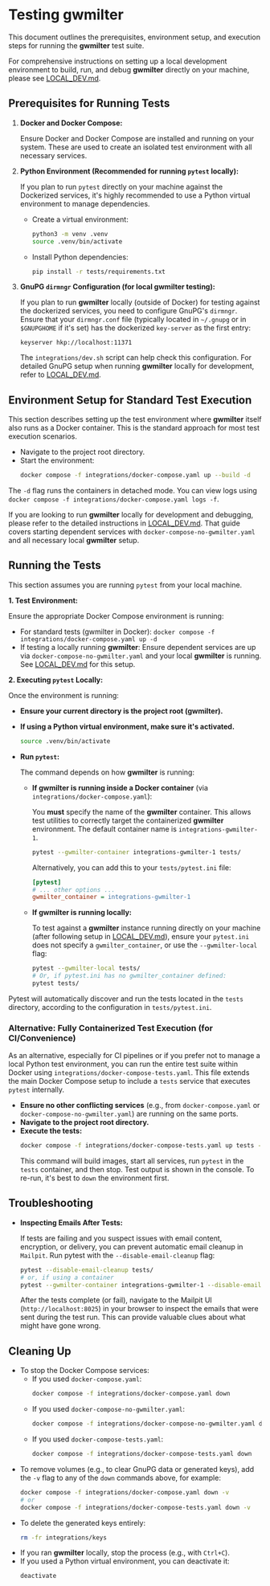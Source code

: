 # Testing gwmilter

This document outlines the prerequisites, environment setup, and execution steps for running the **gwmilter** test suite.

For comprehensive instructions on setting up a local development environment to build, run, and debug **gwmilter** directly on your machine, please see [LOCAL_DEV.md](LOCAL_DEV.md).

## Prerequisites for Running Tests

1.  **Docker and Docker Compose:**
    
    Ensure Docker and Docker Compose are installed and running on your system. These are used to create an isolated test environment with all necessary services.
2.  **Python Environment (Recommended for running `pytest` locally):**
    
    If you plan to run `pytest` directly on your machine against the Dockerized services, it's highly recommended to use a Python virtual environment to manage dependencies.
    *   Create a virtual environment:
        ```sh
        python3 -m venv .venv
        source .venv/bin/activate
        ```
    *   Install Python dependencies:
        ```sh
        pip install -r tests/requirements.txt
        ```
3.  **GnuPG `dirmngr` Configuration (for local **gwmilter** testing):**
    
    If you plan to run **gwmilter** locally (outside of Docker) for testing against the dockerized services, you need to configure GnuPG's `dirmngr`. Ensure that your `dirmngr.conf` file (typically located in `~/.gnupg` or in `$GNUPGHOME` if it's set) has the dockerized `key-server` as the first entry:
    ```
    keyserver hkp://localhost:11371
    ```
    The `integrations/dev.sh` script can help check this configuration. For detailed GnuPG setup when running **gwmilter** locally for development, refer to [LOCAL_DEV.md](LOCAL_DEV.md).

## Environment Setup for Standard Test Execution

This section describes setting up the test environment where **gwmilter** itself also runs as a Docker container. This is the standard approach for most test execution scenarios.

*   Navigate to the project root directory.
*   Start the environment:
    ```sh
    docker compose -f integrations/docker-compose.yaml up --build -d
    ```
The `-d` flag runs the containers in detached mode. You can view logs using `docker compose -f integrations/docker-compose.yaml logs -f`.

If you are looking to run **gwmilter** locally for development and debugging, please refer to the detailed instructions in [LOCAL_DEV.md](LOCAL_DEV.md). That guide covers starting dependent services with `docker-compose-no-gwmilter.yaml` and all necessary local **gwmilter** setup.

## Running the Tests

This section assumes you are running `pytest` from your local machine.

**1. Test Environment:**

   Ensure the appropriate Docker Compose environment is running:
   *   For standard tests (gwmilter in Docker): `docker compose -f integrations/docker-compose.yaml up -d`
   *   If testing a locally running **gwmilter**: Ensure dependent services are up via `docker-compose-no-gwmilter.yaml` and your local **gwmilter** is running. See [LOCAL_DEV.md](LOCAL_DEV.md) for this setup.

**2. Executing `pytest` Locally:**

   Once the environment is running:
   *   **Ensure your current directory is the project root (**gwmilter**).**
   *   **If using a Python virtual environment, make sure it's activated.**
       ```sh
       source .venv/bin/activate
       ```
   *   **Run `pytest`:**

       The command depends on how **gwmilter** is running:

       *   **If **gwmilter** is running inside a Docker container** (via `integrations/docker-compose.yaml`):

           You **must** specify the name of the **gwmilter** container. This allows test utilities to correctly target the containerized **gwmilter** environment. The default container name is `integrations-gwmilter-1`.
           ```sh
           pytest --gwmilter-container integrations-gwmilter-1 tests/
           ```
           Alternatively, you can add this to your `tests/pytest.ini` file:
           ```ini
           [pytest]
           # ... other options ...
           gwmilter_container = integrations-gwmilter-1
           ```

       *   **If **gwmilter** is running locally:**

           To test against a **gwmilter** instance running directly on your machine (after following setup in [LOCAL_DEV.md](LOCAL_DEV.md)), ensure your `pytest.ini` does not specify a `gwmilter_container`, or use the `--gwmilter-local` flag:
           ```sh
           pytest --gwmilter-local tests/
           # Or, if pytest.ini has no gwmilter_container defined:
           pytest tests/
           ```
   Pytest will automatically discover and run the tests located in the `tests` directory, according to the configuration in `tests/pytest.ini`.

### Alternative: Fully Containerized Test Execution (for CI/Convenience)

As an alternative, especially for CI pipelines or if you prefer not to manage a local Python test environment, you can run the entire test suite within Docker using `integrations/docker-compose-tests.yaml`. This file extends the main Docker Compose setup to include a `tests` service that executes `pytest` internally.

*   **Ensure no other conflicting services** (e.g., from `docker-compose.yaml` or `docker-compose-no-gwmilter.yaml`) are running on the same ports.
*   **Navigate to the project root directory.**
*   **Execute the tests:**
    ```sh
    docker compose -f integrations/docker-compose-tests.yaml up tests --build
    ```
    This command will build images, start all services, run `pytest` in the `tests` container, and then stop. Test output is shown in the console. To re-run, it's best to `down` the environment first.

## Troubleshooting

*   **Inspecting Emails After Tests:**

    If tests are failing and you suspect issues with email content, encryption, or delivery, you can prevent automatic email cleanup in `Mailpit`. Run pytest with the `--disable-email-cleanup` flag:
    ```bash
    pytest --disable-email-cleanup tests/
    # or, if using a container
    pytest --gwmilter-container integrations-gwmilter-1 --disable-email-cleanup tests/
    ```
    After the tests complete (or fail), navigate to the Mailpit UI (`http://localhost:8025`) in your browser to inspect the emails that were sent during the test run. This can provide valuable clues about what might have gone wrong.

## Cleaning Up

*   To stop the Docker Compose services:
    *   If you used `docker-compose.yaml`:
        ```sh
        docker compose -f integrations/docker-compose.yaml down
        ```
    *   If you used `docker-compose-no-gwmilter.yaml`:
        ```sh
        docker compose -f integrations/docker-compose-no-gwmilter.yaml down
        ```
    *   If you used `docker-compose-tests.yaml`:
        ```sh
        docker compose -f integrations/docker-compose-tests.yaml down
        ```
*   To remove volumes (e.g., to clear GnuPG data or generated keys), add the `-v` flag to any of the `down` commands above, for example:
    ```sh
    docker compose -f integrations/docker-compose.yaml down -v
    # or
    docker compose -f integrations/docker-compose-tests.yaml down -v
    ```
*   To delete the generated keys entirely:
    ```sh
    rm -fr integrations/keys
    ```
*   If you ran **gwmilter** locally, stop the process (e.g., with `Ctrl+C`).
*   If you used a Python virtual environment, you can deactivate it:
    ```sh
    deactivate
    ```
